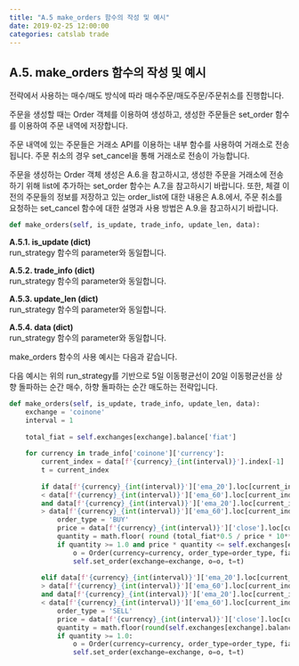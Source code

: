 ```yaml
---
title: "A.5 make_orders 함수의 작성 및 예시"
date: 2019-02-25 12:00:00
categories: catslab trade
---
```


## A.5. make_orders 함수의 작성 및 예시

전략에서 사용하는 매수/매도 방식에 따라 매수주문/매도주문/주문취소를 진행합니다. 

주문을 생성할 때는 Order 객체를 이용하여 생성하고, 생성한 주문들은 set_order 함수를 이용하여 주문 내역에 저장합니다. 

주문 내역에 있는 주문들은 거래소 API를 이용하는 내부 함수를 사용하여 거래소로 전송됩니다. 주문 취소의 경우 set_cancel을 통해 거래소로 전송이 가능합니다.


주문을 생성하는 Order 객체 생성은 A.6.을 참고하시고, 생성한 주문을 거래소에 전송하기 위해 list에 추가하는 set_order 함수는 A.7.을 참고하시기 바랍니다. 또한, 체결 이전의 주문들의 정보를 저장하고 있는 order_list에 대한 내용은 A.8.에서, 주문 취소를 요청하는 set_cancel 함수에 대한 설명과 사용 방법은 A.9.을 참고하시기 바랍니다.

```python
def make_orders(self, is_update, trade_info, update_len, data): 
```

__A.5.1. is_update (dict)__  
run_strategy 함수의 parameter와 동일합니다.


__A.5.2. trade_info (dict)__  
run_strategy 함수의 parameter와 동일합니다.


__A.5.3. update_len (dict)__  
run_strategy 함수의 parameter와 동일합니다.


__A.5.4. data (dict)__  
run_strategy 함수의 parameter와 동일합니다.


make_orders 함수의 사용 예시는 다음과 같습니다.

다음 예시는 위의 run_strategy를 기반으로 5일 이동평균선이 20일 이동평균선을 상향 돌파하는 순간 매수, 하향 돌파하는 순간 매도하는 전략입니다.

```python
def make_orders(self, is_update, trade_info, update_len, data):
    exchange = 'coinone'
    interval = 1
    
    total_fiat = self.exchanges[exchange].balance['fiat']
    
    for currency in trade_info['coinone']['currency']:
        current_index = data[f'{currency}_{int(interval)}'].index[-1]
        t = current_index
        
        if data[f'{currency}_{int(interval)}']['ema_20'].loc[current_index-timedelta(seconds=60)] \
        < data[f'{currency}_{int(interval)}']['ema_60'].loc[current_index-timedelta(seconds=60)] \
        and data[f'{currency}_{int(interval)}']['ema_20'].loc[current_index] \
        > data[f'{currency}_{int(interval)}']['ema_60'].loc[current_index]:
            order_type = 'BUY'
            price = data[f'{currency}_{int(interval)}']['close'].loc[current_index]
            quantity = math.floor( round (total_fiat*0.5 / price * 10**4, 4) )/(10**4)
            if quantity >= 1.0 and price * quantity <= self.exchanges[exchange].balance['fiat']:
                o = Order(currency=currency, order_type=order_type, fiat='krw', price=price, quantity=quantity)
                self.set_order(exchange=exchange, o=o, t=t)
                
        elif data[f'{currency}_{int(interval)}']['ema_20'].loc[current_index-timedelta(seconds=60)] \
        > data[f'{currency}_{int(interval)}']['ema_60'].loc[current_index-timedelta(seconds=60)] \
        and data[f'{currency}_{int(interval)}']['ema_20'].loc[current_index] \
        < data[f'{currency}_{int(interval)}']['ema_60'].loc[current_index]:
            order_type = 'SELL'
            price = data[f'{currency}_{int(interval)}']['close'].loc[current_index]
            quantity = math.floor(round(self.exchanges[exchange].balance[currency]['avail'] * 10**4, 4))/(10**4)
            if quantity >= 1.0:
                o = Order(currency=currency, order_type=order_type, fiat='krw', price=price, quantity=quantity)
                self.set_order(exchange=exchange, o=o, t=t)
```


